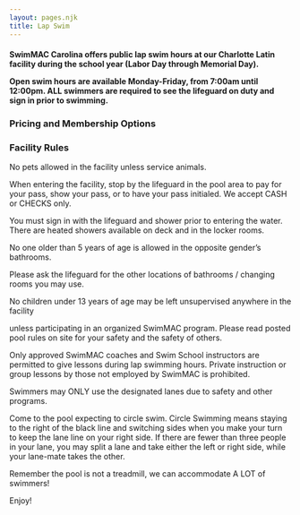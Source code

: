 ```yaml
---
layout: pages.njk
title: Lap Swim
---
```

<div class="card p-6 my-4" markdown="1">

<h4>
<p>SwimMAC Carolina offers public lap swim hours at our Charlotte Latin facility during the school year (Labor Day through Memorial Day).</p>

<p>Open swim hours are available Monday-Friday, from 7:00am until 12:00pm. ALL swimmers are required to see the lifeguard on duty and sign in prior to swimming.</p>

</h4>

</div>

<div class="card p-6 my-4" markdown="1">    <h3>Pricing and Membership Options</h3>



</div>

<div class="card p-6 my-4" markdown="1">
    <h3>Facility Rules</h3>
    <p>No pets allowed in the facility unless service animals.</p>
    <p>When entering the facility, stop by the lifeguard in the pool area to pay for your pass, show your pass, or to have your pass initialed. We accept CASH or CHECKS only.</p>
    <p>You must sign in with the lifeguard and shower prior to entering the water. There are heated showers available on deck and in the locker rooms.</p>
    <p>No one older than 5 years of age is allowed in the opposite gender’s bathrooms.</p>
    <p>Please ask the lifeguard for the other locations of bathrooms / changing rooms you may use.</p>
    <p>No children under 13 years of age may be left unsupervised anywhere in the facility</p>
    <p>unless participating in an organized SwimMAC program. Please read posted pool rules on site for your safety and the safety of others.</p>
    <p>Only approved SwimMAC coaches and Swim School instructors are permitted to give lessons during lap swimming hours. Private instruction or group lessons by those not employed by SwimMAC is prohibited.</p>
    <p>Swimmers may ONLY use the designated lanes due to safety and other programs.</p>
    <p>Come to the pool expecting to circle swim. Circle Swimming means staying to the right of the black line and switching sides when you make your turn to keep the lane line on your right side. If there are fewer than three people in your lane, you may split a lane and take either the left or right side, while your lane-mate takes the other.</p>
    <p>Remember the pool is not a treadmill, we can accommodate A LOT of swimmers!</p>
    <p>Enjoy!</p> 
</div>